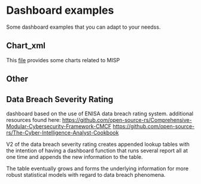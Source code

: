 # Dashboard examples
Some dashboard examples that you can adapt to your needss.

## Chart_xml
This [file](misp_charts.xml) provides some charts related to MISP
## Other

## Data Breach Severity Rating
dashboard based on the use of ENISA data breach rating system.
additional resources found here: 
https://github.com/open-source-rs/Comprehensive-Modular-Cybersecurity-Framework-CMCF
https://github.com/open-source-rs/The-Cyber-Intelligence-Analyst-Cookbook

V2 of the data breach severity rating creates appended lookup tables with the intention of having a dashboard function that runs several report all at one time and appends the new information to the table.

The table eventually grows and forms the underlying information for more robust statistical models with regard to data breach phenomena.


